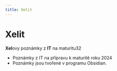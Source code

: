 ```yaml
---
title: Xelit
---
```


# Xelit

**Xel**ovy poznámky z **IT** na maturitu32

- Poznámky z IT na přípravu k maturitě roku 2024
- Poznámky jsou tvořené v programu Obsidian.


